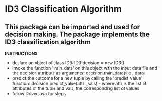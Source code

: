 ID3 Classification Algorithm 
====================

This package can be imported and used for decision making. The package implements the ID3 classification algorithm
-----------------------------

**INSTRUCTIONS**

- declare an object of class ID3: ID3 decision = new ID3()
- invoke the function 'train_data' on this object with the input data file and the decision attribute as arguments: decision.train_data(file , data)
- predict the outcome for a new tuple by calling the 'predict_value' function: decision.predict_value(attr , vals) - where attr is the list of attributes of the tuple and vals, the corresponding list of values
- follow Driver.java for steps





